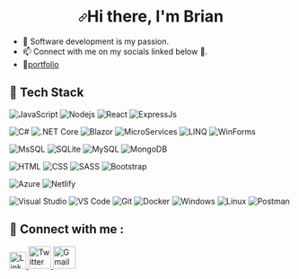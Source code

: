 ###                                 <h1 align="center" dir="auto"><a id="user-content-hi--im-shubhangi-mainalli" class="anchor" aria-hidden="true" href="#hi--im-shubhangi"><svg class="octicon octicon-link" viewBox="0 0 16 16" version="1.1" width="16" height="16" aria-hidden="true"><path fill-rule="evenodd" d="M7.775 3.275a.75.75 0 001.06 1.06l1.25-1.25a2 2 0 112.83 2.83l-2.5 2.5a2 2 0 01-2.83 0 .75.75 0 00-1.06 1.06 3.5 3.5 0 004.95 0l2.5-2.5a3.5 3.5 0 00-4.95-4.95l-1.25 1.25zm-4.69 9.64a2 2 0 010-2.83l2.5-2.5a2 2 0 012.83 0 .75.75 0 001.06-1.06 3.5 3.5 0 00-4.95 0l-2.5 2.5a3.5 3.5 0 004.95 4.95l1.25-1.25a.75.75 0 00-1.06-1.06l-1.25 1.25a2 2 0 01-2.83 0z"></path></svg></a>Hi there, I'm Brian</h1>

- 👀 Software development is my passion.
- 📫 Connect with  me on my socials linked below 💬.
- 🥇[portfolio](https://www.briankiariemwaniki.dev)


## 💼 Tech Stack
![JavaScript](https://img.shields.io/badge/-javascript-F7DF1E?&style=for-the-badge&logo=javascript&logoColor=black) ![Nodejs](https://img.shields.io/badge/-NodeJs-green?&style=for-the-badge&logo=Node.Js&logoColor=61DAFB) ![React](https://img.shields.io/badge/-ReactJS-grey?&style=for-the-badge&logo=react&logoColor=61DAFB) ![ExpressJs](https://img.shields.io/badge/-Express-white?&style=for-the-badge&logo=Express&logoColor=black) 

![C#](https://img.shields.io/badge/-CSharp-1857B6?style=for-the-badge&logo=CSharp&logoColor=white) ![.NET Core](https://img.shields.io/badge/-.NETCore-512BD4?style=for-the-badge&logo=.NET&logoColor=white) ![Blazor](https://img.shields.io/badge/-Blazor-512BD4?style=for-the-badge&logo=Blazor&logoColor=white) ![MicroServices](https://img.shields.io/badge/-microservices-512BD4?style=for-the-badge&logo=microservices&logoColor=white) ![LINQ](https://img.shields.io/badge/-LINQ-512BD4?style=for-the-badge&logo=LINQ&logoColor=white) ![WinForms](https://img.shields.io/badge/-WinForms-512BD4?style=for-the-badge&logo=winforms&logoColor=white)

![MsSQL](https://img.shields.io/badge/MicrosoftSQLServer-CC2927?style=for-the-badge&logo=MicrosoftSQLServer&logoColor=white) ![SQLite](https://img.shields.io/badge/SQLite-ffffff?style=for-the-badge&logo=SQLite&logoColor=black) ![MySQL](https://img.shields.io/badge/MySQL-4479A1?style=for-the-badge&logo=MySQL&logoColor=white) ![MongoDB](https://img.shields.io/badge/MongoDB-47A248?style=for-the-badge&logo=MongoDB&logoColor=white)

![HTML](https://img.shields.io/badge/HTML5-E34F26?style=for-the-badge&logo=html5&logoColor=white) ![CSS](https://img.shields.io/badge/-css3-1572B6?&style=for-the-badge&logo=css3&logoColor=white) ![SASS](https://img.shields.io/badge/Sass-CC6699?style=for-the-badge&logo=sass&logoColor=white) ![Bootstrap](https://img.shields.io/badge/Bootstrap-7952B3?style=for-the-badge&logo=Bootstrap&logoColor=white)

![Azure](https://img.shields.io/badge/-Azure-0078D7?&style=for-the-badge&logo=MicrosoftAzure&logoColor=white) ![Netlify](https://img.shields.io/badge/-Netlify-00C7B7?&style=for-the-badge&logo=Netlify&logoColor=white) 

![Visual Studio](https://img.shields.io/badge/-VisualStudio-5C2D91?&style=for-the-badge&logo=VisualStudio&logoColor=white) ![VS Code](https://img.shields.io/badge/-VSCode-007ACC?&style=for-the-badge&logo=visual-studio-code&logoColor=white) ![Git](https://img.shields.io/badge/-Git-F05032?&style=for-the-badge&logo=git&logoColor=white)  ![Docker](https://img.shields.io/badge/-Docker-2496ED?&style=for-the-badge&logo=Docker&logoColor=white)  ![Windows](https://img.shields.io/badge/-Windows-0078D6?&style=for-the-badge&logo=Windows&logoColor=white)  ![Linux](https://img.shields.io/badge/-Linux-FCC624?&style=for-the-badge&logo=Linux&logoColor=white) ![Postman](https://img.shields.io/badge/-Postman-FC6C37?&style=for-the-badge&logo=Postman&logoColor=white) 


## 💬 Connect with me : 

<a href="https://www.linkedin.com/in/brian-kiarie-097b1b20b">
  <img src="https://cdn.worldvectorlogo.com/logos/linkedin-icon-2.svg" title="Linkedin" alt="Linkedin Account" width="30"/>
</a>
<a href="https://twitter.com/Brian_mwaniki_k">
  <img src="https://cdn.worldvectorlogo.com/logos/twitter-6.svg" title="Twitter" alt="Twitter Account" width="40"/>
</a>
<a href="mailto:briank.mwaniki@gmail.com">
  <img src="https://cdn.worldvectorlogo.com/logos/gmail-icon-2.svg" title="Gmail" alt="Gmail Account" width="40"/>
</a>
<!---
BrianKiarieMwaniki/BrianKiarieMwaniki is a ✨ special ✨ repository because its `README.md` (this file) appears on your GitHub profile.
You can click the Preview link to take a look at your changes.
--->
